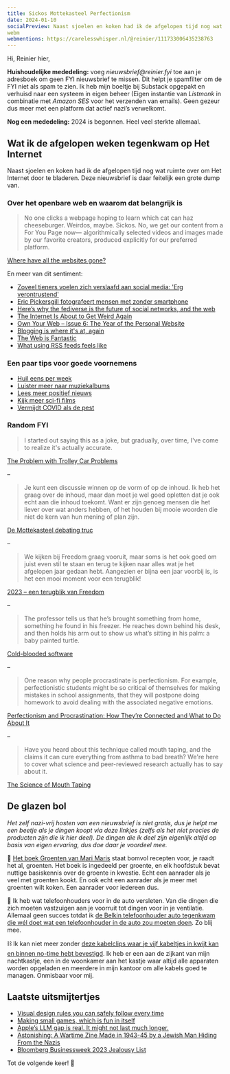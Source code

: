 ```yaml
---
title: Sickos Mottekasteel Perfectionism
date: 2024-01-10
socialPreview: Naast sjoelen en koken had ik de afgelopen tijd nog wat ruimte over om Het Internet door te bladeren. Deze nieuwsbrief is daar feitelijk een grote dump van.
webm
webmentions: https://carelesswhisper.nl/@reinier/111733006435238763
---
```


Hi, Reinier hier,

**Huishoudelijke mededeling:** voeg _nieuwsbrief@reinier.fyi_ toe aan je adresboek om geen FYI nieuwsbrief te missen. Dit helpt je spamfilter om de FYI niet als spam te zien. Ik heb mijn boeltje bij Substack opgepakt en verhuisd naar een systeem in eigen beheer (Eigen instantie van _Listmonk_ in combinatie met _Amazon SES_ voor het verzenden van emails). Geen gezeur dus meer met een platform dat actief nazi’s verwelkomt.

**Nog een mededeling:** 2024 is begonnen. Heel veel sterkte allemaal.

## Wat ik de afgelopen weken tegenkwam op Het Internet

Naast sjoelen en koken had ik de afgelopen tijd nog wat ruimte over om Het Internet door te bladeren. Deze nieuwsbrief is daar feitelijk een grote dump van.

### Over het openbare web en waarom dat belangrijk is

> No one clicks a webpage hoping to learn which cat can haz cheeseburger. Weirdos, maybe. Sickos. No, we get our content from a For You Page now— algorithmically selected videos and images made by our favorite creators, produced explicitly for our preferred platform. 

[Where have all the websites gone?](https://www.fromjason.xyz/p/notebook/where-have-all-the-websites-gone/)

En meer van dit sentiment:

- [Zoveel tieners voelen zich verslaafd aan social media: 'Erg verontrustend'](https://www.bright.nl/nieuws/1171683/zoveel-tieners-zeggen-verslaafd-te-zijn-aan-sociale-media-erg-verontrustend.html)
- [Eric Pickersgill fotografeert mensen met zonder smartphone](https://www.ericpickersgill.com/removed)
- [Here’s why the fediverse is the future of social networks, and the web](https://www.theverge.com/23990974/social-media-2023-fediverse-mastodon-threads-activitypub)
- [The Internet Is About to Get Weird Again](https://www.rollingstone.com/culture/culture-commentary/internet-future-about-to-get-weird-1234938403/)
- [Own Your Web – Issue 6: The Year of the Personal Website](https://buttondown.email/ownyourweb/archive/issue-06/)
- [Blogging is where it's at, again](https://chrismcleod.dev/blog/blogging-is-where-its-at-again/)
- [The Web is Fantastic](https://rknight.me/blog/the-web-is-fantastic/)
- [What using RSS feeds feels like](https://gilest.org/rss-feels.html)

### Een paar tips voor goede voornemens

- [Huil eens per week](https://www.cryonceaweek.com/)
- [Luister meer naar muziekalbums](https://longplay.rocks/)
- [Lees meer positief nieuws](https://www.goodnewsnetwork.org/)
- [Kijk meer sci-fi films](https://www.rollingstone.com/tv-movies/tv-movie-lists/best-sci-fi-movies-1234893930/)
- [Vermijdt COVID als de pest](https://www.okdoomer.io/its-that-bad/)

### Random FYI

> I started out saying this as a joke, but gradually, over time, I've come to realize it's actually accurate.

[The Problem with Trolley Car Problems](https://kolektiva.social/@ErictheCerise/111727799277058425)

–

> Je kunt een discussie winnen op de vorm of op de inhoud. Ik heb het graag over de inhoud, maar dan moet je wel goed opletten dat je ook echt aan die inhoud toekomt. Want er zijn genoeg mensen die het liever over wat anders hebben, of het houden bij mooie woorden die niet de kern van hun mening of plan zijn.

[De Mottekasteel debating truc](https://berthub.eu/articles/posts/de-mottekasteel-debating-truc/)

–

> We kijken bij Freedom graag vooruit, maar soms is het ook goed om juist even stil te staan en terug te kijken naar alles wat je het afgelopen jaar gedaan hebt. Aangezien er bijna een jaar voorbij is, is het een mooi moment voor een terugblik!

[2023 – een terugblik van Freedom](https://freedom.nl/nieuwsartikel/2023-een-terugblik-van-freedom)

– 

> The professor tells us that he’s brought something from home, something he found in his freezer. He reaches down behind his desk, and then holds his arm out to show us what’s sitting in his palm: a baby painted turtle.

[Cold-blooded software](https://dubroy.com/blog/cold-blooded-software/)

–

> One reason why people procrastinate is perfectionism. For example, perfectionistic students might be so critical of themselves for making mistakes in school assignments, that they will postpone doing homework to avoid dealing with the associated negative emotions.

[Perfectionism and Procrastination: How They’re Connected and What to Do About It](https://solvingprocrastination.com/perfectionism/)

–

> Have you heard about this technique called mouth taping, and the claims it can cure everything from asthma to bad breath? We're here to cover what science and peer-reviewed research actually has to say about it.

[The Science of Mouth Taping](https://www.youtube.com/watch?v=8R0RBWa46-Y)


## De glazen bol

_Het zelf nazi-vrij hosten van een nieuwsbrief is niet gratis, dus je helpt me een beetje als je dingen koopt via deze linkjes (zelfs als het niet precies de producten zijn die ik hier deel). De dingen die ik deel zijn eigenlijk altijd op basis van eigen ervaring, dus doe daar je voordeel mee._

📗 [Het boek Groenten van Mari Maris](https://partner.bol.com/click/click?p=2&t=url&s=1066120&f=TXL&url=https%3A%2F%2Fwww.bol.com%2Fnl%2Fnl%2Fp%2Fgroenten%2F9300000042258505%2F&name=Groenten%2C%20Mari%20Maris) staat bomvol recepten voor, je raadt het al, groenten. Het boek is ingedeeld per groente, en elk hoofdstuk bevat nuttige basiskennis over de groente in kwestie. Echt een aanrader als je veel met groenten kookt. En ook echt een aanrader als je meer met groenten wilt koken. Een aanrader voor iedereen dus. 

📱 Ik heb wat telefoonhouders voor in de auto versleten. Van die dingen die zich moeten vastzuigen aan je voorruit tot dingen voor in je ventilatie. Allemaal geen succes totdat ik [de Belkin telefoonhouder auto tegenkwam die wél doet wat een telefoonhouder in de auto zou moeten doen](https://partner.bol.com/click/click?p=2&t=url&s=1066120&f=TXL&url=https%3A%2F%2Fwww.bol.com%2Fnl%2Fnl%2Fp%2Fbelkin-telefoonhouder-voor-in-de-auto-ventilatierooster%2F9200000074921622%2F&name=Belkin%20telefoonhouder%20auto%20-%20ventilatierooster...). Zo blij mee.

⛓️ Ik kan niet meer zonder [deze kabelclips waar je vijf kabeltjes in kwijt kan en binnen no-time hebt bevestigd](https://partner.bol.com/click/click?p=2&t=url&s=1066120&f=TXL&url=https%3A%2F%2Fwww.bol.com%2Fnl%2Fnl%2Fp%2Fmerkloos-2x-kabel-organiser-zwart-2x-kabel-clips-voor-5-kabels-zelfklevende-kabelclips-kabelklem-kabelhouder-kabelgoot-houder-kabel-management%2F9300000007725661%2F&name=Merkloos%202x%20Kabel%20Organiser). Ik heb er een aan de zijkant van mijn nachtkastje, een in de woonkamer aan het kastje waar altijd alle apparaten worden opgeladen en meerdere in mijn kantoor om alle kabels goed te managen. Onmisbaar voor mij.

## Laatste uitsmijtertjes

- [Visual design rules you can safely follow every time](https://anthonyhobday.com/sideprojects/saferules/)
- [Making small games, which is fun in itself](https://abagames.github.io/joys-of-small-game-development-en/fun_to_make_small_games.html)
- [Apple’s LLM gap is real. It might not last much longer.](https://joanwestenberg.com/blog/apples-llm-gap-is-real-it-might-not-last-much-longer)
- [Astonishing: A Wartime Zine Made in 1943-45 by a Jewish Man Hiding From the Nazis](https://kottke.org/23/12/astonishing-a-wartime-zine-made-in-1943-45-by-a-jewish-man-hiding-from-the-nazis)
- [Bloomberg Businessweek 2023 Jealousy List](https://www.bloomberg.com/features/2023-jealousy-list/)

Tot de volgende keer! 👋 
